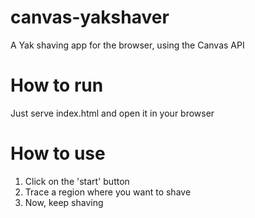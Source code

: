 # canvas-yakshaver
A Yak shaving app for the browser, using the Canvas API

# How to run
Just serve index.html and open it in your browser

# How to use

1. Click on the 'start' button
2. Trace a region where you want to shave
3. Now, keep shaving
